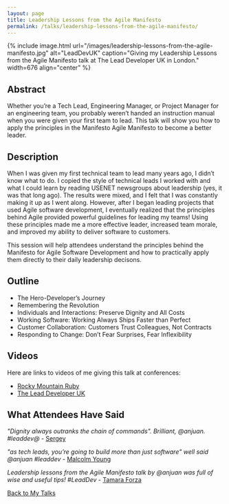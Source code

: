 ```yaml
---
layout: page
title: Leadership Lessons from the Agile Manifesto
permalink: /talks/leadership-lessons-from-the-agile-manifesto/
---
```


{% include image.html url="/images/leadership-lessons-from-the-agile-manifesto.jpg" alt="LeadDevUK" caption="Giving my Leadership Lessons from the Agile Manifesto talk at The Lead Developer UK in London." width=676 align="center" %}

## Abstract

Whether you’re a Tech Lead, Engineering Manager, or Project Manager for an engineering team, you probably weren’t handed an instruction manual when you were given your first team to lead. This talk will show you how to apply the principles in the Manifesto Agile Manifesto to become a better leader.

## Description

When I was given my first technical team to lead many years ago, I didn’t know what to do. I copied the style of technical leads I worked with and what I could learn by reading USENET newsgroups about leadership (yes, it was that long ago). The results were mixed, and I felt that I was constantly making it up as I went along. However, after I began leading projects that used Agile software development, I eventually realized that the principles behind Agile provided powerful guidelines for leading my teams! Using these principles made me a more effective leader, increased team morale, and improved my ability to deliver software to customers.

This session will help attendees understand the principles behind the Manifesto for Agile Software Development and how to practically apply them directly to their daily leadership decisons.

## Outline

* The Hero-Developer’s Journey
* Remembering the Revolution
* Individuals and Interactions: Preserve Dignity and All Costs
* Working Software: Working Always Ships Faster than Perfect
* Customer Collaboration: Customers Trust Colleagues, Not Contracts
* Responding to Change: Don’t Fear Surprises, Fear Inflexibility

## Videos

Here are links to videos of me giving this talk at conferences:

* [Rocky Mountain Ruby](http://confreaks.tv/videos/rockymountainruby2017-leadership-lessons-from-the-agile-manifesto)
* [The Lead Developer UK](https://www.youtube.com/watch?v=bvGLTNrJ5io)

## What Attendees Have Said

*"Dignity always outranks the chain of commands". Brilliant, @anjuan. #leaddev@* - [Sergey](https://twitter.com/bolshchikov)

*"as tech leads, you’re going to build more than just software" well said @anjuan #leaddev* - [Malcolm Young](https://twitter.com/malcomio)

*Leadership lessons from the Agile Manifesto talk by @anjuan was full of wise and useful tips! #LeadDev* - [Tamara Forza](https://twitter.com/tforza)

[Back to My Talks](/talks/)
